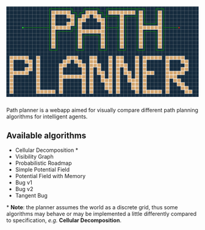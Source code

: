 # ![QR-Vey](resources/path_planner.png?raw=true "Path Planner")

Path planner is a webapp aimed for visually compare different path planning algorithms for intelligent agents.

## Available algorithms

- Cellular Decomposition *
- Visibility Graph
- Probabilistic Roadmap
- Simple Potential Field
- Potential Field with Memory
- Bug v1
- Bug v2
- Tangent Bug

\* **Note**: the planner assumes the world as a discrete grid, thus some algorithms may behave or may be implemented a little differently compared to specification, _e.g._ __Cellular Decomposition__.